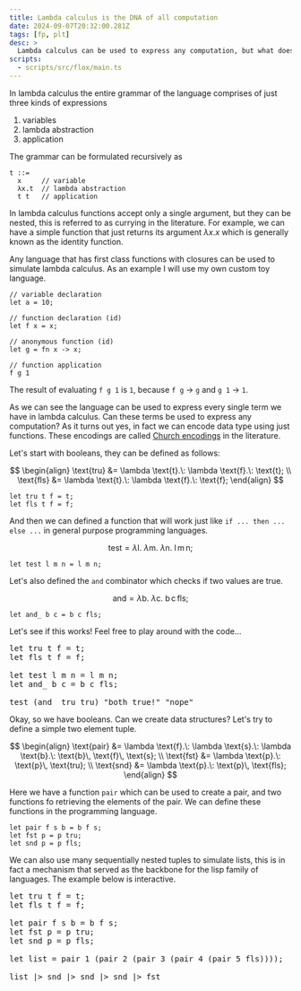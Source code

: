 ```yaml
---
title: Lambda calculus is the DNA of all computation
date: 2024-09-07T20:32:00.281Z
tags: [fp, plt]
desc: >
  Lambda calculus can be used to express any computation, but what does it entail? As it turns out first class functions are the single most powerful abstraction.
scripts:
  - scripts/src/flox/main.ts
---
```


In lambda calculus the entire grammar of the language comprises of just three kinds of expressions

1. variables
2. lambda abstraction
3. application

The grammar can be formulated recursively as

```
t ::=
  x     // variable
  λx.t  // lambda abstraction
  t t   // application
```

In lambda calculus functions accept only a single argument, but they can be nested, this is referred to as currying in the literature. For example, we can have a simple function that just returns its argument $\lambda x. x$ which is generally known as the identity function.

Any language that has first class functions with closures can be used to simulate lambda calculus. As an example I will use my own custom toy language.

```
// variable declaration
let a = 10;

// function declaration (id)
let f x = x;

// anonymous function (id)
let g = fn x -> x;

// function application
f g 1
```

The result of evaluating `f g 1` is `1`, because `f g` → `g` and `g 1` → `1`.

As we can see the language can be used to express every single term we have in lambda calculus. Can these terms be used to express any computation? As it turns out yes, in fact we can encode data type using just functions. These encodings are called [Church encodings](https://en.wikipedia.org/wiki/Church_encoding) in the literature.

Let's start with booleans, they can be defined as follows:

$$
\begin{align}
  \text{tru} &= \lambda \text{t}.\: \lambda \text{f}.\: \text{t}; \\
  \text{fls} &= \lambda \text{t}.\: \lambda \text{f}.\: \text{f};
\end{align}
$$

```
let tru t f = t;
let fls t f = f;
```

And then we can defined a function that will work just like `if ... then ... else ...` in general purpose programming languages.

$$\text{test} = \lambda \text{l}.\: \lambda \text{m}.\: \lambda \text{n}.\: \text{l}\, \text{m}\, \text{n};$$

```
let test l m n = l m n;
```

Let's also defined the `and` combinator which checks if two values are true.

$$\text{and} = \lambda \text{b}.\: \lambda \text{c}.\: \text{b}\, \text{c}\, \text{fls};$$

```
let and_ b c = b c fls;
```

Let's see if this works! Feel free to play around with the code...

<pre class="flox-eval">
let tru t f = t;
let fls t f = f;

let test l m n = l m n;
let and_ b c = b c fls;

test (and_ tru tru) "both true!" "nope"
</pre>

Okay, so we have booleans. Can we create data structures? Let's try to define a simple two element tuple.

$$
\begin{align}
  \text{pair} &= \lambda \text{f}.\: \lambda \text{s}.\: \lambda \text{b}.\: \text{b}\, \text{f}\, \text{s}; \\
  \text{fst}  &= \lambda \text{p}.\: \text{p}\, \text{tru}; \\
  \text{snd}  &= \lambda \text{p}.\: \text{p}\, \text{fls};
\end{align}
$$

Here we have a function `pair` which can be used to create a pair, and two functions fo retrieving the elements of the pair. We can define these functions in the programming language.

```
let pair f s b = b f s;
let fst p = p tru;
let snd p = p fls;
```

We can also use many sequentially nested tuples to simulate lists, this is in fact a mechanism that served as the backbone for the lisp family of languages. The example below is interactive.

<pre class="flox-eval">
let tru t f = t;
let fls t f = f;

let pair f s b = b f s;
let fst p = p tru;
let snd p = p fls;

let list = pair 1 (pair 2 (pair 3 (pair 4 (pair 5 fls))));

list |> snd |> snd |> snd |> fst
</pre>
